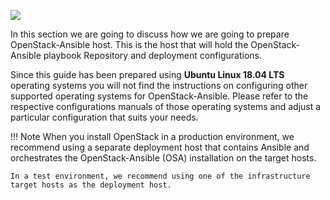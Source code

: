 ![](img/prepare-deployment-host.jpg)

In this section we are going to discuss how we are going to prepare OpenStack-Ansible host. This is the host that will hold the OpenStack-Ansible playbook Repository and deployment configurations.

Since this guide has been prepared using **Ubuntu Linux 18.04 LTS** operating systems you will not find the instructions on configuring other supported operating systems for OpenStack-Ansible. Please refer to the respective configurations manuals of those operating systems and adjust a particular configuration that suits your needs.

!!! Note
    When you install OpenStack in a production environment, we recommend using a separate deployment host that contains Ansible and orchestrates the OpenStack-Ansible (OSA) installation on the target hosts.

    In a test environment, we recommend using one of the infrastructure target hosts as the deployment host.
